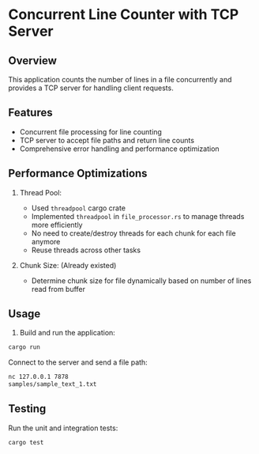 # Concurrent Line Counter with TCP Server

## Overview

This application counts the number of lines in a file concurrently and
provides a TCP server for handling client requests.

## Features

- Concurrent file processing for line counting
- TCP server to accept file paths and return line counts
- Comprehensive error handling and performance optimization

## Performance Optimizations

1. Thread Pool:

   - Used `threadpool` cargo crate
   - Implemented `threadpool` in `file_processor.rs` to manage threads more efficiently
   - No need to create/destroy threads for each chunk for each file anymore
   - Reuse threads across other tasks

2. Chunk Size: (Already existed)
   - Determine chunk size for file dynamically based on number of lines read from buffer

## Usage

1. Build and run the application:

```sh
cargo run
```

Connect to the server and send a file path:

```sh
nc 127.0.0.1 7878
samples/sample_text_1.txt
```

## Testing

Run the unit and integration tests:

```sh
cargo test
```
